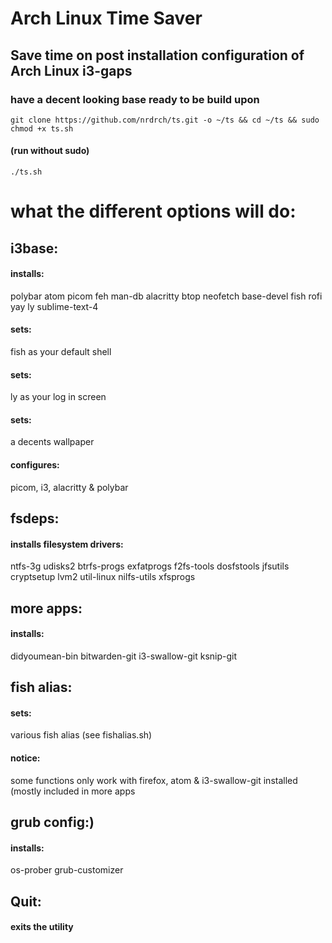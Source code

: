 # Arch Linux Time Saver
## Save time on post installation configuration of Arch Linux i3-gaps
### have a decent looking base ready to be build upon
```
git clone https://github.com/nrdrch/ts.git -o ~/ts && cd ~/ts && sudo chmod +x ts.sh
```
#### (run without sudo)
```
./ts.sh
```

# what the different options will do: 
## i3base: 
#### installs: 
polybar atom picom feh man-db alacritty btop neofetch base-devel fish rofi yay ly sublime-text-4
#### sets: 
fish as your default shell 
#### sets:
ly as your log in screen
#### sets:
a decents wallpaper
#### configures: 
picom, i3, alacritty & polybar
## fsdeps: 
#### installs filesystem drivers:
ntfs-3g udisks2 btrfs-progs exfatprogs f2fs-tools dosfstools jfsutils cryptsetup lvm2 util-linux nilfs-utils xfsprogs
## more apps: 
#### installs: 
didyoumean-bin bitwarden-git i3-swallow-git ksnip-git
## fish alias:
#### sets:
various fish alias (see fishalias.sh)
#### notice:
some functions only work with firefox, atom & i3-swallow-git installed (mostly included in more apps
## grub config:)
#### installs:
os-prober
grub-customizer
## Quit:
#### exits the utility
